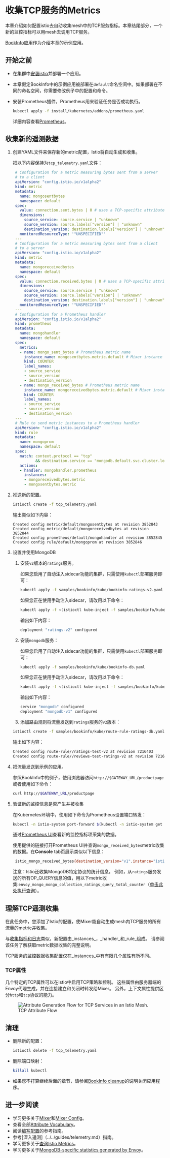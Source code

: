 # 收集TCP服务的Metrics

本章介绍如何配置istio去自动收集mesh中的TCP服务指标。本章结尾部分，一个新的监控指标可以用mesh去调用TCP服务。

[BookInfo](../../guides/bookinfo.md)应用作为介绍本章的示例应用。

## 开始之前

* 在集群中[安装istio](../../setup/)并部署一个应用。

* 本章假定BookInfo中的示例应用被部署在`default`命名空间中。如果部署在不同的命名空间，你需要修改例子中的配置和命令。

* 安装Prometheus插件，Prometheus用来验证任务是否成功执行。

   ```bash
   kubectl apply -f install/kubernetes/addons/prometheus.yaml
   ```

   详细内容查看[Prometheus](https://prometheus.io)。

## 收集新的遥测数据

1. 创建YAML文件来保存新的metric配置，Istio将自动生成和收集。

   把以下内容保持为`tcp_telemetry.yaml`文件：

   ```yaml
    # Configuration for a metric measuring bytes sent from a server
    # to a client
    apiVersion: "config.istio.io/v1alpha2"
    kind: metric
    metadata:
      name: mongosentbytes
      namespace: default
    spec:
      value: connection.sent.bytes | 0 # uses a TCP-specific attribute
      dimensions:
        source_service: source.service | "unknown"
        source_version: source.labels["version"] | "unknown"
        destination_version: destination.labels["version"] | "unknown"
      monitoredResourceType: '"UNSPECIFIED"'
    ---
    # Configuration for a metric measuring bytes sent from a client
    # to a server
    apiVersion: "config.istio.io/v1alpha2"
    kind: metric
    metadata:
      name: mongoreceivedbytes
      namespace: default
    spec:
      value: connection.received.bytes | 0 # uses a TCP-specific attribute
      dimensions:
        source_service: source.service | "unknown"
        source_version: source.labels["version"] | "unknown"
        destination_version: destination.labels["version"] | "unknown"
      monitoredResourceType: '"UNSPECIFIED"'
    ---
    # Configuration for a Prometheus handler
    apiVersion: "config.istio.io/v1alpha2"
    kind: prometheus
    metadata:
      name: mongohandler
      namespace: default
    spec:
      metrics:
      - name: mongo_sent_bytes # Prometheus metric name
        instance_name: mongosentbytes.metric.default # Mixer instance name (fully-qualified)
        kind: COUNTER
        label_names:
        - source_service
        - source_version
        - destination_version
      - name: mongo_received_bytes # Prometheus metric name
        instance_name: mongoreceivedbytes.metric.default # Mixer instance name (fully-qualified)
        kind: COUNTER
        label_names:
        - source_service
        - source_version
        - destination_version
    ---
    # Rule to send metric instances to a Prometheus handler
    apiVersion: "config.istio.io/v1alpha2"
    kind: rule
    metadata:
      name: mongoprom
      namespace: default
    spec:
      match: context.protocol == "tcp"
             && destination.service == "mongodb.default.svc.cluster.local"
      actions:
      - handler: mongohandler.prometheus
        instances:
        - mongoreceivedbytes.metric
        - mongosentbytes.metric
   ```

1. 推送新的配置。

   ```bash
   istioctl create -f tcp_telemetry.yaml
   ```

   输出类似如下内容：
   ```
   Created config metric/default/mongosentbytes at revision 3852843
   Created config metric/default/mongoreceivedbytes at revision 3852844
   Created config prometheus/default/mongohandler at revision 3852845
   Created config rule/default/mongoprom at revision 3852846
   ```

1. 设置并使用MongoDB

   1. 安装`v2`版本的`ratings`服务。

       如果您启用了自动注入sidecar功能的集群，只需使用`kubectl`部署服务即可：

       ```bash
       kubectl apply -f samples/bookinfo/kube/bookinfo-ratings-v2.yaml
       ```

       如果您正在使用手动注入sidecar，请改用以下命令：

       ```bash
       kubectl apply -f <(istioctl kube-inject -f samples/bookinfo/kube/bookinfo-ratings-v2.yaml)
       ```

       输出如下内容：

       ```bash
       deployment "ratings-v2" configured
       ```

   1. 安装`mongodb`服务：

       如果您启用了自动注入sidecar功能的集群，只需使用`kubectl`部署服务即可：

       ```bash
       kubectl apply -f samples/bookinfo/kube/bookinfo-db.yaml
       ```

       如果您正在使用手动注入sidecar，请改用以下命令：

       ```bash
       kubectl apply -f <(istioctl kube-inject -f samples/bookinfo/kube/bookinfo-db.yaml)
       ```

       输出如下内容：

       ```bash
       service "mongodb" configured
       deployment "mongodb-v1" configured
       ```

   1. 添加路由规则将流量发送到`ratings`服务的`v2`版本：

   ```bash
   istioctl create -f samples/bookinfo/kube/route-rule-ratings-db.yaml
   ```

   输出如下内容：

   ```bash
   Created config route-rule//ratings-test-v2 at revision 7216403
   Created config route-rule//reviews-test-ratings-v2 at revision 7216404
   ```

1. 把流量发送到示例的应用。

   参照BookInfo中的例子，使用浏览器访问`http://$GATEWAY_URL/productpage`或者使用如下命令：

   ```bash
   curl http://$GATEWAY_URL/productpage
   ```

1. 验证新的监控信息是否产生并被收集

   在Kubernetes环境中，使用如下命令为Prometheus设置端口转发：

   ```bash
   kubectl -n istio-system port-forward $(kubectl -n istio-system get pod -l app=prometheus -o jsonpath='{.items[0].metadata.name}') 9090:9090 &
   ```

   通过[Prometheus UI](http://localhost:9090/graph#%5B%7B%22range_input%22%3A%221h%22%2C%22expr%22%3A%22mongo_received_bytes%22%2C%22tab%22%3A1%7D%5D)查看新的监控指标项采集的数据。

   使用提供的链接打开Prometheus UI并查询`mongo_received_bytes`metric收集的数据。在**Console** tab页展示类似以下信息：

   ```bash
    istio_mongo_received_bytes{destination_version="v1",instance="istio-mixer.istio-system:42422",job="istio-mesh",source_service="ratings.default.svc.cluster.local",source_version="v2"}	2317
   ```

    注意：Istio还收集MongoDB特定协议的统计信息。 例如，从`ratings`服务发送的所有OP_QUERY信息的值，用以下metric收集:`envoy_mongo_mongo_collection_ratings_query_total_counter`（[单击此处执行查询](http://localhost:9090/graph#%5B%7B%22range_input%22%3A%221h%22%2C%22expr%22%3A%22envoy_mongo_mongo_collection_ratings_query_total_counter%22%2C%22tab%22%3A1%7D%5D)）。

## 理解TCP遥测收集

在此任务中，您添加了Istio的配置，使Mixer能自动生成mesh内TCP服务的所有流量的metric并收集。

与[收集指标和日志](../../tasks/telemetry/metrics-logs.md)类似，新配置由_instances_，_handler_和_rule_组成。 请参阅该任务了解获取metric数据收集的完整说明。

TCP服务的监控数据收集配置仅在_instances_中有有限几个属性有所不同。

### TCP属性

几个特定的TCP属性可以在Istio中启用TCP策略和控制。 这些属性由服务器端的Envoy代理生成，并在连接建立和关闭时转发给Mixer。 另外，上下文属性提供区分`http`和`tcp`协议的能力。

<figure><img style="max-width:100%;" src="./img/istio-tcp-attribute-flow.svg" alt="Attribute Generation Flow for TCP Services in an Istio Mesh." title="TCP Attribute Flow" />
<figcaption>TCP Attribute Flow</figcaption></figure>

## 清理

* 删除新的配置：

  ```bash
  istioctl delete -f tcp_telemetry.yaml
  ```

* 删除端口映射：

  ```bash
  killall kubectl
  ```

* 如果您不打算继续后面的章节，请参阅[BookInfo cleanup](../../guides/bookinfo.md#cleanup)的说明关闭应用程序。

## 进一步阅读

* 学习更多关于[Mixer](../../concepts/policy-and-control/mixer.md)和[Mixer Config](../../concepts/policy-and-control/mixer-config.md)。
* 查看全部[Attribute Vocabulary](../../reference/config/mixer/attribute-vocabulary.md)。
* 阅读[编写配置](../../reference/writing-config.md)的参考指南。
* 参考[深入遥测]（../../guides/telemetry.md）指南。
* 学习更多关于[查询Istio Metrics](../../tasks/telemetry/querying-metrics.md)。
* 学习更多关于[MongoDB-specific statistics generated by Envoy](https://envoyproxy.github.io/envoy/configuration/network_filters/mongo_proxy_filter.html#statistics)。
